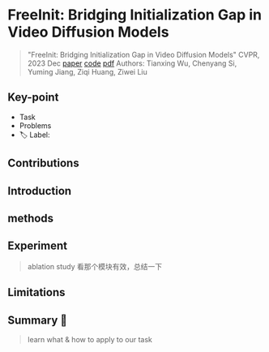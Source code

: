 # FreeInit: Bridging Initialization Gap in Video Diffusion Models

> "FreeInit: Bridging Initialization Gap in Video Diffusion Models" CVPR, 2023 Dec
> [paper](http://arxiv.org/abs/2312.07537v1) [code]() 
> [pdf](./2023_12_CVPR_FreeInit--Bridging-Initialization-Gap-in-Video-Diffusion-Models.pdf)
> Authors: Tianxing Wu, Chenyang Si, Yuming Jiang, Ziqi Huang, Ziwei Liu

## Key-point

- Task
- Problems
- :label: Label:

## Contributions

## Introduction

## methods

## Experiment

> ablation study 看那个模块有效，总结一下

## Limitations

## Summary :star2:

> learn what & how to apply to our task

